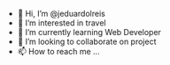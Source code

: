 - 👋 Hi, I’m @jeduardolreis
- 👀 I’m interested in travel
- 🌱 I’m currently learning Web Developer
- 💞️ I’m looking to collaborate on project
- 📫 How to reach me ...

<!---
jeduardolreis/jeduardolreis is a ✨ special ✨ repository because its `README.md` (this file) appears on your GitHub profile.
You can click the Preview link to take a look at your changes.
--->
